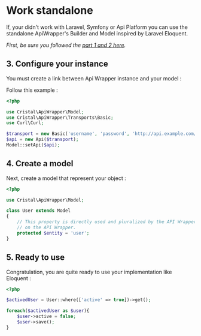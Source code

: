 # Work standalone

If, your didn't work with Laravel, Symfony or Api Platform you can use the standalone ApiWrapper's Builder and Model inspired by Laravel Eloquent.

*First, be sure you followed the [part 1 and 2 here](../README.md).*

## 3. Configure your instance

You must create a link between Api Wrapper instance and your model :

Follow this example :

```php
<?php

use Cristal\ApiWrapper\Model;
use Cristal\ApiWrapper\Transports\Basic;
use Curl\Curl;

$transport = new Basic('username', 'password', 'http://api.example.com/v1/', new Curl);
$api = new Api($transport);
Model::setApi($api);

```
## 4. Create a model

Next, create a model that represent your object :

```php
<?php

use Cristal\ApiWrapper\Model;

class User extends Model
{
    // This property is directly used and pluralized by the API Wrapper (ex : getUsers)
    // on the API Wrapper.
    protected $entity = 'user';
}
```

## 5. Ready to use

Congratulation, you are quite ready to use your implementation like Eloquent :

```php
<?php

$activedUser = User::where(['active' => true])->get();

foreach($activedUser as $user){
    $user->active = false;
    $user->save();
}
```
